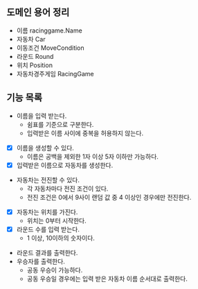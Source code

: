## 도메인 용어 정리

- 이름 racinggame.Name
- 자동차 Car
- 이동조건 MoveCondition
- 라운드 Round
- 위치 Position
- 자동차경주게임 RacingGame

## 기능 목록

- 이름을 입력 받는다.
    - 쉼표를 기준으로 구분한다.
    - 입력받은 이름 사이에 중복을 허용하지 않는다.
- [x] 이름을 생성할 수 있다.
    - 이름은 공백을 제외한 1자 이상 5자 이하만 가능하다.
- [x] 입력받은 이름으로 자동차를 생성한다.
- 자동차는 전진할 수 있다.
    - 각 자동차마다 전진 조건이 있다.
    - 전진 조건은 0에서 9사이 랜덤 값 중 4 이상인 경우에만 전진한다.
- [x] 자동차는 위치를 가진다.
    - 위치는 0부터 시작한다.
- [x] 라운드 수를 입력 받는다.
    - 1 이상, 10이하의 숫자이다.
- 라운드 결과를 출력한다.
- 우승자를 출력한다.
    - 공동 우승이 가능하다.
    - 공동 우승일 경우에는 입력 받은 자동차 이름 순서대로 출력한다.

